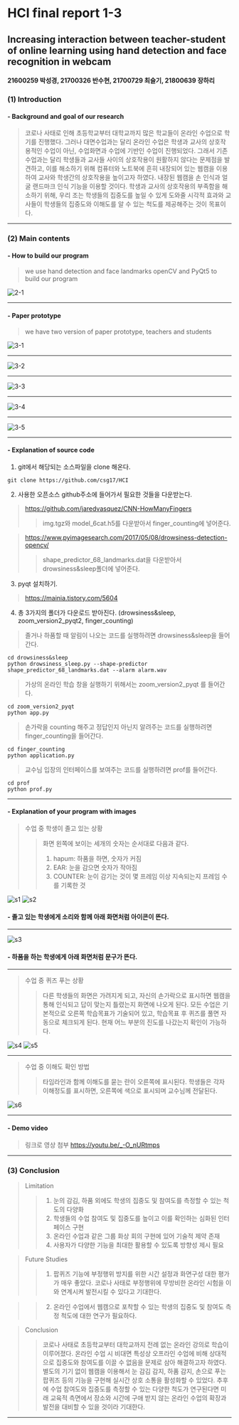 # HCI final report 1-3
## Increasing interaction between teacher-student of online learning using hand detection and face recognition in webcam
#### 21600259 박성경, 21700326 반수현, 21700729 최슬기, 21800639 장하리

### (1) Introduction 

#### - Background and goal of our research
> 코로나 사태로 인해 초등학교부터 대학교까지 많은 학교들이 온라인 수업으로 학기를 진행했다. 그러나 대면수업과는 달리 온라인 수업은 학생과 교사의 상호작용적인 수업이 아닌, 수업화면과 수업에 기반인 수업이 진행되었다. 그래서 기존 수업과는 달리 학생들과 교사들 사이의 상호작용이 원활하지 않다는 문제점을 발견하고, 이를 해소하기 위해 컴퓨터와 노트북에 흔히 내장되어 있는 웹캠을 이용하여 교사와 학생간의 상호작용을 높이고자 하였다. 내장된 웹캠을 손 인식과 얼굴 랜드마크 인식 기능을 이용할 것이다.
학생과 교사의 상호작용의 부족함을 해소하기 위해, 우리 조는 학생들의 집중도를 높일 수 있게 도와줄 시각적 효과와 교사들이 학생들의 집중도와 이해도를 알 수 있는 척도를 제공해주는 것이 목표이다. 

--------------------------------------------------------------------

### (2) Main contents

#### - How to build our program
> we use hand detection and face landmarks openCV and PyQt5 to build our program

![2-1](https://user-images.githubusercontent.com/55008782/85679573-7d68e500-b704-11ea-9e1f-534be0d5bd27.png)

-----------------------------------------------------


#### - Paper prototype

> we have two version of paper prototype, teachers and students

![3-1](https://user-images.githubusercontent.com/55008782/85683676-67f5ba00-b708-11ea-8855-7e104e065863.png)

---------------------------------------------------------------
![3-2](https://user-images.githubusercontent.com/55008782/85683692-6c21d780-b708-11ea-8958-55469264b93b.png)

------------------------------------

![3-3](https://user-images.githubusercontent.com/55008782/85683702-6d530480-b708-11ea-9962-0a152cc75262.png)

---------------------------------------------------------------------------------------------
![3-4](https://user-images.githubusercontent.com/55008782/85683708-6f1cc800-b708-11ea-8f3b-e34704bdf976.png)

--------------------------------------------------------------------------------
![3-5](https://user-images.githubusercontent.com/55008782/85683713-704df500-b708-11ea-94d7-99cf87d91c0b.png)

-----------------------------------------------------


#### - Explanation of source code

1. git에서 해당되는 소스파일을 clone 해온다.
```
git clone https://github.com/csg17/HCI
```

2. 사용한 오픈소스 github주소에 들어가서 필요한 것들을 다운받는다.
> https://github.com/jaredvasquez/CNN-HowManyFingers
> > img.tgz와 model_6cat.h5를 다운받아서 finger_counting에 넣어준다.

> https://www.pyimagesearch.com/2017/05/08/drowsiness-detection-opencv/
> > shape_predictor_68_landmarks.dat을 다운받아서 drowsiness&sleep폴더에 넣어준다.

3. pyqt 설치하기.
> https://mainia.tistory.com/5604

4. 총 3가지의 폴더가 다운로드 받아진다. (drowsiness&sleep, zoom_version2_pyqt2, finger_counting)
> 졸거나 하품할 때 알림이 나오는 코드를 실행하려면 drowsiness&sleep을 들어간다.
```
cd drowsiness&sleep
python drowsiness_sleep.py --shape-predictor shape_predictor_68_landmarks.dat --alarm alarm.wav
```

> 가상의 온라인 학습 창을 실행하기 위해서는 zoom_version2_pyqt 를 들어간다.
```
cd zoom_version2_pyqt
python app.py
```

>손가락을 counting 해주고 정답인지 아닌지 알려주는 코드를 실행하려면 finger_counting을 들어간다. 
```
cd finger_counting
python application.py
```

> 교수님 입장의 인터페이스를 보여주는 코드를 실행하려면 prof를 들어간다.
```
cd prof
python prof.py
```
------------------------------------------------------------------------------


#### - Explanation of your program with images

> 수업 중 학생이 졸고 있는 상황
> > 화면 왼쪽에 보이는 세개의 숫자는 순서대로 다음과 같다.
> > 1. hapum: 하품을 하면, 숫자가 커짐
> > 2. EAR: 눈을 감으면 숫자가 작아짐
> > 3. COUNTER: 눈이 감기는 것이 몇 프레임 이상 지속되는지 프레임 수를 기록한 것

![s1](https://user-images.githubusercontent.com/55008782/85733509-3516ea80-b737-11ea-8730-e740b9524bc8.png)
![s2](https://user-images.githubusercontent.com/55008782/85733491-321bfa00-b737-11ea-88cb-643f83909978.png)

#### - 졸고 있는 학생에게 소리와 함께 아래 화면처럼 아이콘이 뜬다. 
--------------------------------------------------------------------------


![s3](https://user-images.githubusercontent.com/55008782/85733498-334d2700-b737-11ea-8920-eee0d37c1ea3.png)

#### - 하품을 하는 학생에게 아래 화면처럼 문구가 뜬다.
----------------------------------------------------------


> 수업 중 퀴즈 푸는 상황
> > 다른 학생들의 화면은 가려지게 되고, 자신의 손가락으로 표시하면 웹캠을 통해 인식되고 답이 맞는지 틀렸는지 화면에 나오게 된다.
> > 모든 수업은 기본적으로 오른쪽 학습목표가 기술되어 있고, 학습목표 후 퀴즈를 풀면 자동으로 체크되게 된다. 현재 어느 부분의 진도를 나갔는지 확인이 가능하다.

![s4](https://user-images.githubusercontent.com/55008782/85733500-33e5bd80-b737-11ea-8b76-c1090daef028.png)
![s5](https://user-images.githubusercontent.com/55008782/85733502-347e5400-b737-11ea-854f-9ba8e1c4efbf.png)

-----------------------------------------------------------------------------


> 수업 중 이해도 확인 방법
> > 타임라인과 함께 이해도를 묻는 란이 오른쪽에 표시된다. 학생들은 각자 이해정도를 표시하면, 오른쪽에 색으로 표시되며 교수님께 전달된다.

![s6](https://user-images.githubusercontent.com/55008782/85733504-3516ea80-b737-11ea-902d-93f6007b217f.png)

-----------------------------------------------------------


#### - Demo video
> 링크로 영상 첨부
> https://youtu.be/_-O_nURtmps

---------------------------------------------------

### (3) Conclusion

> Limitation
> > 1. 눈의 감김, 하품 외에도 학생의 집중도 및 참여도를 측정할 수 있는 척도의 다양화
> > 2. 학생들의 수업 참여도 및 집중도를 높이고 이를 확인하는 심화된 인터페이스 구현
> > 3. 온라인 수업과 같은 그룹 화상 회의 구현에 있어 기술적 제약 존재
> > 4. 사용자가 다양한 기능을 최대한 활용할 수 있도록 방향성 제시 필요


> Future Studies
> > 1. 팝퀴즈 기능에 부정행위 방지를 위한 시간 설정과 화면구성 대한 평가가 매우 좋았다. 코로나 사태로 부정행위에 무방비한 온라인 시험을 이와 연계시켜 발전시킬 수 있다고 기대한다.

> > 2. 온라인 수업에서 웹캠으로 포착할 수 있는 학생의 집중도 및 참여도 측정 척도에 대한 연구가 필요하다.
 
 
> Conclusion
> > 코로나 사태로 초등학교부터 대학교까지 전례 없는 온라인 강의로 학습이 이루어졌다. 온라인 수업 시 비대면 특성상 오프라인 수업에 비해 상대적으로 집중도와 참여도를 이끌 수 없음을 문제로 삼아 해결하고자 하였다. 별도의 기기 없이 웹캠을 이용해서 눈 감김 감지, 하품 감지, 손으로 푸는 팝퀴즈 등의 기능을 구현해 실시간 상호 소통을 활성화할 수 있었다. 추후에 수업 참여도와 집중도를 측정할 수 있는 다양한 척도가 연구된다면 미래 교육적 측면에서 장소와 시간에 구애 받지 않는 온라인 수업의 확장과 발전을 대비할 수 있을 것이라 기대한다.

------------------------------------------------------
